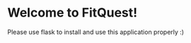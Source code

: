 <h1>Welcome to FitQuest!</h1>

<p>Please use flask to install and use this application properly :)</p>
